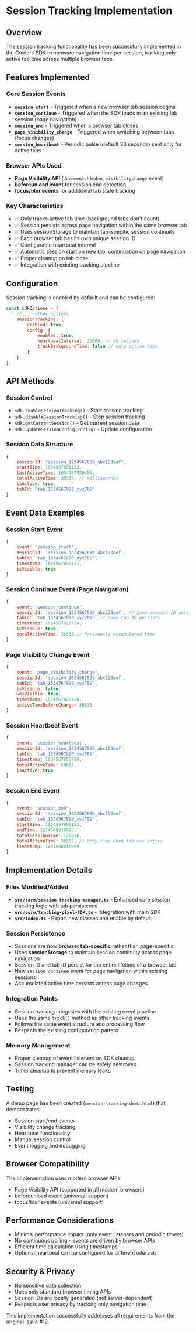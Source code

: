 # Session Tracking Implementation

## Overview

The session tracking functionality has been successfully implemented in the Guiders SDK to measure navigation time per session, tracking only active tab time across multiple browser tabs.

## Features Implemented

### Core Session Events
- **`session_start`** - Triggered when a new browser tab session begins
- **`session_continue`** - Triggered when the SDK loads in an existing tab session (page navigation)
- **`session_end`** - Triggered when a browser tab closes
- **`page_visibility_change`** - Triggered when switching between tabs (focus changes)
- **`session_heartbeat`** - Periodic pulse (default 30 seconds) sent only for active tabs

### Browser APIs Used
- **Page Visibility API** (`document.hidden`, `visibilitychange` event)
- **beforeunload event** for session end detection
- **focus/blur events** for additional tab state tracking

### Key Characteristics
- ✅ Only tracks active tab time (background tabs don't count)
- ✅ Session persists across page navigation within the same browser tab
- ✅ Uses sessionStorage to maintain tab-specific session continuity
- ✅ Each browser tab has its own unique session ID
- ✅ Configurable heartbeat interval
- ✅ Automatic session start on new tab, continuation on page navigation
- ✅ Proper cleanup on tab close
- ✅ Integration with existing tracking pipeline

## Configuration

Session tracking is enabled by default and can be configured:

```javascript
const sdkOptions = {
    // ... other options
    sessionTracking: {
        enabled: true,
        config: {
            enabled: true,
            heartbeatInterval: 30000, // 30 seconds
            trackBackgroundTime: false // only active tabs
        }
    }
};
```

## API Methods

### Session Control
- `sdk.enableSessionTracking()` - Start session tracking
- `sdk.disableSessionTracking()` - Stop session tracking
- `sdk.getCurrentSession()` - Get current session data
- `sdk.updateSessionConfig(config)` - Update configuration

### Session Data Structure
```javascript
{
    sessionId: "session_1234567890_abc123def",
    startTime: 1634567890123,
    lastActiveTime: 1634567920456,
    totalActiveTime: 30333, // milliseconds
    isActive: true,
    tabId: "tab_1234567890_xyz789"
}
```

## Event Data Examples

### Session Start Event
```javascript
{
    event: 'session_start',
    sessionId: 'session_1634567890_abc123def',
    tabId: 'tab_1634567890_xyz789',
    timestamp: 1634567890123,
    isVisible: true
}
```

### Session Continue Event (Page Navigation)
```javascript
{
    event: 'session_continue',
    sessionId: 'session_1634567890_abc123def', // Same session ID persists
    tabId: 'tab_1634567890_xyz789', // Same tab ID persists
    timestamp: 1634567920456,
    isVisible: true,
    totalActiveTime: 30333 // Previously accumulated time
}
```

### Page Visibility Change Event
```javascript
{
    event: 'page_visibility_change',
    sessionId: 'session_1634567890_abc123def',
    tabId: 'tab_1634567890_xyz789',
    isVisible: false,
    wasVisible: true,
    timestamp: 1634567920456,
    activeTimeBeforeChange: 30333
}
```

### Session Heartbeat Event
```javascript
{
    event: 'session_heartbeat',
    sessionId: 'session_1634567890_abc123def',
    tabId: 'tab_1634567890_xyz789',
    timestamp: 1634567950789,
    totalActiveTime: 60666,
    isActive: true
}
```

### Session End Event
```javascript
{
    event: 'session_end',
    sessionId: 'session_1634567890_abc123def',
    tabId: 'tab_1634567890_xyz789',
    startTime: 1634567890123,
    endTime: 1634568010999,
    totalSessionTime: 120876,
    totalActiveTime: 90555, // Only time when tab was active
    timestamp: 1634568010999
}
```

## Implementation Details

### Files Modified/Added
- **`src/core/session-tracking-manager.ts`** - Enhanced core session tracking logic with tab persistence
- **`src/core/tracking-pixel-SDK.ts`** - Integration with main SDK
- **`src/index.ts`** - Export new classes and enable by default

### Session Persistence
- Sessions are now **browser tab-specific** rather than page-specific
- Uses **sessionStorage** to maintain session continuity across page navigation
- Session ID and tab ID persist for the entire lifetime of a browser tab
- New `session_continue` event for page navigation within existing sessions
- Accumulated active time persists across page changes

### Integration Points
- Session tracking integrates with the existing event pipeline
- Uses the same `track()` method as other tracking events
- Follows the same event structure and processing flow
- Respects the existing configuration pattern

### Memory Management
- Proper cleanup of event listeners on SDK cleanup
- Session tracking manager can be safely destroyed
- Timer cleanup to prevent memory leaks

## Testing

A demo page has been created (`session-tracking-demo.html`) that demonstrates:
- Session start/end events
- Visibility change tracking
- Heartbeat functionality
- Manual session control
- Event logging and debugging

## Browser Compatibility

The implementation uses modern browser APIs:
- Page Visibility API (supported in all modern browsers)
- beforeunload event (universal support)
- focus/blur events (universal support)

## Performance Considerations

- Minimal performance impact (only event listeners and periodic timers)
- No continuous polling - events are driven by browser APIs
- Efficient time calculation using timestamps
- Optional heartbeat can be configured for different intervals

## Security & Privacy

- No sensitive data collection
- Uses only standard browser timing APIs
- Session IDs are locally generated (not server-dependent)
- Respects user privacy by tracking only navigation time

This implementation successfully addresses all requirements from the original issue #12.